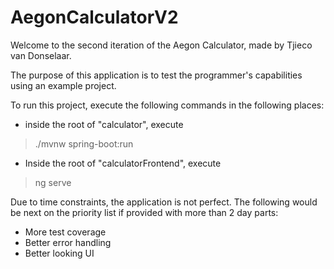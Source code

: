 # AegonCalculatorV2
Welcome to the second iteration of the Aegon Calculator, made by Tjieco van Donselaar.

The purpose of this application is to test the programmer's capabilities using an example project.

To run this project, execute the following commands in the following places:

- inside the root of "calculator", execute 
> ./mvnw spring-boot:run
- Inside the root of "calculatorFrontend", execute
> ng serve

Due to time constraints, the application is not perfect. The following would be next on the priority list if provided with more than 2 day parts:

- More test coverage
- Better error handling
- Better looking UI
